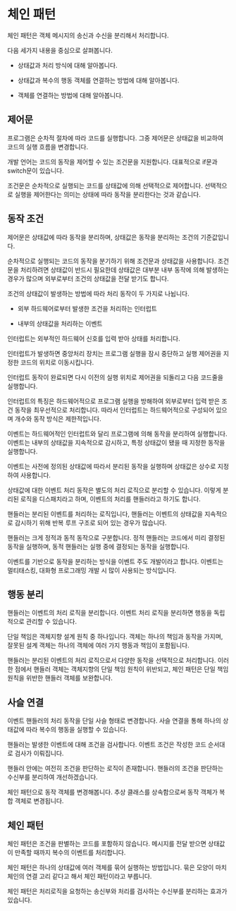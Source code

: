 # 체인 패턴

체인 패턴은 객체 메시지의 송신과 수신을 분리해서 처리합니다.

다음 세가지 내용을 중심으로 살펴봅니다.

- 상태값과 처리 방식에 대해 알아봅니다.

- 상태값과 복수의 행동 객체를 연결하는 방법에 대해 알아봅니다.

- 객체를 연결하는 방법에 대해 알아봅니다.

 

## 제어문
프로그램은 순차적 절차에 따라 코드를 실행합니다. 그중 제어문은 상태값을 비교하여 코드의 실행 흐름을 변경합니다.

 

개발 언어는 코드의 동작을 제어할 수 있는 조건문을 지원합니다. 대표적으로 if문과 switch문이 있습니다.

 

조건문은 순차적으로 실행되는 코드를 상태값에 의해 선택적으로 제어합니다. 선택적으로 실행을 제어한다는 의미는 상태에 따라 동작을 분리한다는 것과 같습니다.

 

## 동작 조건
제어문은 상태값에 따라 동작을 분리하며, 상태값은 동작을 분리하는 조건의 기준값입니다.

 

순차적으로 실행되는 코드의 동작을 분기하기 위해 조건문과 상태값을 사용합니다. 조건문을 처리하려면 상태값이 반드시 필요한데 상태값은 대부분 내부 동작에 의해 발생하는 경우가 많으며 외부로부터 조건의 상태값을 전달 받기도 합니다.

 

조건의 상태값이 발생하는 방법에 따라 처리 동작이 두 가지로 나뉩니다.

- 외부 하드웨어로부터 발생한 조건을 처리하는 인터럽트

- 내부의 상태값을 처리하는 이벤트

 

인터럽트는 외부적인 하드웨어 신호를 입력 받아 상태를 처리합니다.

 

인터럽트가 발생하면 중앙처리 장치는 프로그램 실행을 잠시 중단하고 실행 제어권을 지정한 코드의 위치로 이동시킵니다.

인터럽트 동작이 완료되면 다시 이전의 실행 위치로 제어권을 되돌리고 다음 코드줄을 실행합니다.

 


인터럽트의 특징은 하드웨어적으로 프로그램 실행을 방해하여 외부로부터 입력 받은 조건 동작을 최우선적으로 처리합니다. 따라서 인터럽트는 하드웨어적으로 구성되어 있으며 개수와 동작 방식은 제한적입니다.

 

이벤트는 하드웨어적인 인터럽트와 달리 프로그램에 의해 동작을 분리하여 실행합니다. 이벤트는 내부의 상태값을 지속적으로 감시하고, 특정 상태값이 됐을 때 지정한 동작을 실행합니다.

 


 

이벤트는 사전에 정의된 상태값에 따라서 분리된 동작을 실행하며 상태값은 상수로 지정하여 사용합니다.

 

상태값에 대한 이벤트 처리 동작은 별도의 처리 로직으로 분리할 수 있습니다. 이렇게 분리된 로직을 디스패치라고 하며, 이벤트의 처리를 핸들러라고 하기도 합니다.

 

핸들러는 분리된 이벤트를 처리하는 로직입니다, 핸들러는 이벤트의 상태값을 지속적으로 감시하기 위해 반복 루프 구조로 되어 있는 경우가 많습니다.

 

핸들러는 크게 정적과 동적 동작으로 구분합니다. 정적 핸들러는 코드에서 미리 결정된 동작을 실행하며, 동적 핸들러는 실행 중에 결정되는 동작을 실행합니다.

이벤트를 기반으로 동작을 분리하는 방식을 이벤트 주도 개발이라고 합니다. 이벤트는 멀티태스킹, 대화형 프로그래밍 개발 시 많이 사용되는 방식입니다.

 

## 행동 분리
핸들러는 이벤트의 처리 로직을 분리합니다. 이벤트 처리 로직을 분리하면 행동을 독립적으로 관리할 수 있습니다.

 

단일 책임은 객체지향 설계 원칙 중 하나입니다. 객체는 하나의 책임과 동작을 가지며, 잘못된 설계 객체는 하나의 객체에 여러 가지 행동과 책임이 포함됩니다.

 

핸들러는 분리된 이벤트의 처리 로직으로서 다양한 동작을 선택적으로 처리합니다. 이러한 점에서 핸들러 객체는 객체지향의 단일 책임 원칙이 위반되고, 체인 패턴은 단일 책임 원칙을 위반한 핸들러 객체를 보완합니다.

 

## 사슬 연결
이벤트 핸들러의 처리 동작을 단일 사슬 형태로 변경합니다. 사슬 연결을 통해 하나의 상태값에 따라 복수의 행동을 실행할 수 있습니다.

 

핸들러는 발생한 이벤트에 대해 조건을 검사합니다. 이벤트 조건은 작성한 코드 순서대로 검사가 이뤄집니다.

 

핸들러 안에는 여전히 조건을 판단하는 로직이 존재합니다. 핸들러의 조건을 판단하는 수신부를 분리하여 개선하겠습니다.

 


체인 패턴으로 동작 객체를 변경해봅니다. 추상 클래스를 상속함으로써 동작 객체가 복합 객체로 변경됩니다.

 


## 체인 패턴
체인 패턴은 조건을 판별하는 코드를 포함하지 않습니다. 메시지를 전달 받으면 상태값이 만족할 때까지 복수의 이벤트를 처리합니다.

 

체인 패턴은 하나의 상태값에 여러 객체를 묶어 실행하는 방법입니다. 묶은 모양이 마치 체인의 연결 고리 같다고 해서 체인 패턴이라고 부릅니다.

 

체인 패턴은 처리로직을 요청하는 송신부와 처리를 검사하는 수신부를 분리하는 효과가 있습니다.
